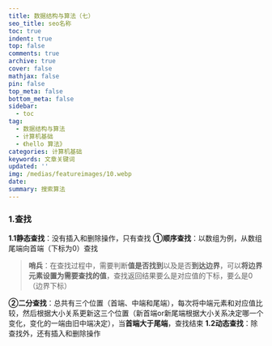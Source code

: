 ```yaml
---
title: 数据结构与算法（七）
seo_title: seo名称
toc: true
indent: true
top: false
comments: true
archive: true
cover: false
mathjax: false
pin: false
top_meta: false
bottom_meta: false
sidebar:
  - toc
tag:
  - 数据结构与算法
  - 计算机基础
  - 《hello 算法》
categories: 计算机基础
keywords: 文章关键词
updated: ''
img: /medias/featureimages/10.webp
date:
summary: 搜索算法
---
```

### 1.查找
**1.1静态查找**：没有插入和删除操作，只有查找
**①顺序查找**：以数组为例，从数组尾端向首端（下标为0）查找
>**哨兵**：在查找过程中，需要判断**值是否找到**以及是否**到达边界**，可以**将边界元素设置为需要查找的值**，查找返回结果要么是对应值的下标，要么是0（边界下标）

**②二分查找**：总共有三个位置（首端、中端和尾端），每次将中端元素和对应值比较，然后根据大小关系更新这三个位置（新首端or新尾端根据大小关系决定哪一个变化，变化的一端由旧中端决定），当**首端大于尾端**，查找结束
**1.2动态查找**：除查找外，还有插入和删除操作